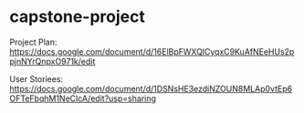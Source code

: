 # capstone-project
Project Plan: https://docs.google.com/document/d/16ElBpFWXQlCyqxC9KuAfNEeHUs2ppjnNYrQnpxO971k/edit



User Storiees: https://docs.google.com/document/d/1DSNsHE3ezdiNZOUN8MLAp0vtEp6OFTeFbqhM1NeClcA/edit?usp=sharing
